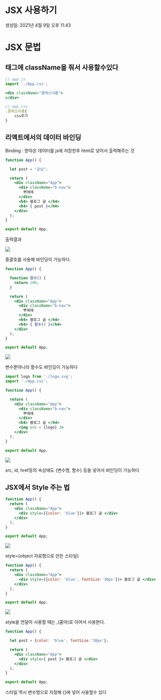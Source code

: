 # JSX 사용하기

생성일: 2021년 4월 9일 오후 11:43

# JSX 문법

## 태그에 className을 줘서 사용할수있다

```jsx
// app.js
import './App.css';

<div className="클래스이름">
</div>
```

```jsx
// app.css
.클래스이름{
	css주기
}
```

## 리액트에서의 데이터 바인딩

Binding : 받아온 데이터를 js에 저장한후 html로 넣어서 출력해주는 것 

```jsx
function App() {

  let post = "강남";

  return (
    <div className="App">
      <div className="b-nav">
        뿌에에
      </div>
      <h4> 블로그 글 </h4>
      <h4> { post }</h4>
    </div>
  );
}

export default App;
```

출력결과

![](https://media.vlpt.us/images/chocho/post/e6989538-ffd0-46e3-8742-40ed8ce352be/_2021-04-10__12.45.44.png)

중괄호를 사용해 바인딩이 가능하다.

```jsx
function App() {

  function 함수() {
    return 100;
  }

  return (
    <div className="App">
      <div className="b-nav">
        뿌에에
      </div>
      <h4> 블로그 글 </h4>
      <h4> { 함수() }</h4>
    </div>
  );
}

export default App;
```

![](https://media.vlpt.us/images/chocho/post/d1600649-f499-4a46-bfab-6916b8c2d1a2/_2021-04-10__12.47.45.png)

변수뿐아니라 함수도 바인딩이 가능하다

```jsx
import logo from './logo.svg';
import './App.css';

function App() {

  return (
    <div className="App">
      <div className="b-nav">
        뿌에에
      </div>
      <h4> 블로그 글 </h4>
      <img src = {logo} />
    </div>
  );
}

export default App;
```

![](https://media.vlpt.us/images/chocho/post/2dd7ef1b-0e53-482f-8019-bc9a9432a043/_2021-04-10__12.50.57.png)

src, id, href등의 속성에도 {변수명, 함수} 등을 넣어서 바인딩이 가능하다

## JSX에서 Style 주는 법

```jsx
function App() {
  return (
    <div className="App">
      <div style={{color: 'blue'}}> 블로그 글 </div>
    </div>
  );
}

export default App;
```

![](https://media.vlpt.us/images/chocho/post/1dfd0d6f-816f-489c-98f0-28f557b758e7/_2021-04-10__12.59.09.png)

style={object 자료형으로 만든 스타일}

```jsx
function App() {
  return (
    <div className="App">
      <div style={{color: 'blue', fontSize:'30px'}}> 블로그 글 </div>
    </div>
  );
}

export default App;
```

![](https://media.vlpt.us/images/chocho/post/d0f1e6e6-d6af-4587-947e-e158641896db/_2021-04-10__1.01.23.png)

style을 연달아 사용할 때는 ,(콤마)로 이어서 사용한다.

```jsx
function App() {

  let post = {color: 'blue', fontSize:'30px'};

  return (
    <div className="App">
      <div style={ post }> 블로그 글 </div>
    </div>
  );
}

export default App;
```

스타일 역시 변수명으로 지정해 {}에 넣어 사용할수 있다